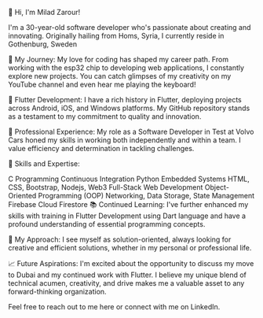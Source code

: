 👋 Hi, I'm Milad Zarour!

I'm a 30-year-old software developer who's passionate about creating and innovating. Originally hailing from Homs, Syria, I currently reside in Gothenburg, Sweden

🧩 My Journey:
My love for coding has shaped my career path. From working with the esp32 chip to developing web applications, I constantly explore new projects. You can catch glimpses of my creativity on my YouTube channel and even hear me playing the keyboard!

📱 Flutter Development:
I have a rich history in Flutter, deploying projects across Android, iOS, and Windows platforms. My GitHub repository stands as a testament to my commitment to quality and innovation.

💼 Professional Experience:
My role as a Software Developer in Test at Volvo Cars honed my skills in working both independently and within a team. I value efficiency and determination in tackling challenges.

🧠 Skills and Expertise:

C Programming
Continuous Integration
Python
Embedded Systems
HTML, CSS, Bootstrap, Nodejs, Web3
Full-Stack Web Development
Object-Oriented Programming (OOP)
Networking, Data Storage, State Management
Firebase Cloud Firestore
📚 Continued Learning:
I've further enhanced my skills with training in Flutter Development using Dart language and have a profound understanding of essential programming concepts.

🎯 My Approach:
I see myself as solution-oriented, always looking for creative and efficient solutions, whether in my personal or professional life.

📈 Future Aspirations:
I'm excited about the opportunity to discuss my move to Dubai and my continued work with Flutter. I believe my unique blend of technical acumen, creativity, and drive makes me a valuable asset to any forward-thinking organization.

Feel free to reach out to me here or connect with me on LinkedIn.

<!---
MiladZarour/MiladZarour is a ✨ special ✨ repository because its `README.md` (this file) appears on your GitHub profile.
You can click the Preview link to take a look at your changes.
--->
